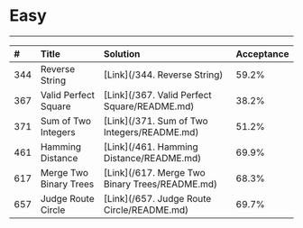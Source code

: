 # **Easy**

---

| \# | Title | Solution | Acceptance |
| :--- | :--- | :--- | :--- |
| 344 | Reverse String | [Link](/344. Reverse String)| 59.2% |
| 367 | Valid Perfect Square | [Link](/367. Valid Perfect Square/README.md) | 38.2% |
| 371 | Sum of Two Integers | [Link](/371. Sum of Two Integers/README.md) | 51.2% |
| 461 | Hamming Distance | [Link](/461. Hamming Distance/README.md) | 69.9% |
| 617 | Merge Two Binary Trees | [Link](/617. Merge Two Binary Trees/README.md) | 68.3% |
| 657 | Judge Route Circle | [Link](/657. Judge Route Circle/README.md) | 69.7% |



